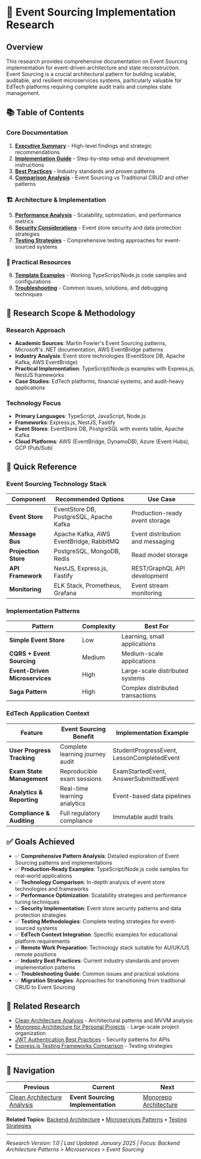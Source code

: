 # 🔄 Event Sourcing Implementation Research

## Overview

This research provides comprehensive documentation on Event Sourcing implementation for event-driven architecture and state reconstruction. Event Sourcing is a crucial architectural pattern for building scalable, auditable, and resilient microservices systems, particularly valuable for EdTech platforms requiring complete audit trails and complex state management.

## 📚 Table of Contents

### Core Documentation
1. [**Executive Summary**](./executive-summary.md) - High-level findings and strategic recommendations
2. [**Implementation Guide**](./implementation-guide.md) - Step-by-step setup and development instructions  
3. [**Best Practices**](./best-practices.md) - Industry standards and proven patterns
4. [**Comparison Analysis**](./comparison-analysis.md) - Event Sourcing vs Traditional CRUD and other patterns

### 🏗️ Architecture & Implementation
5. [**Performance Analysis**](./performance-analysis.md) - Scalability, optimization, and performance metrics
6. [**Security Considerations**](./security-considerations.md) - Event store security and data protection strategies
7. [**Testing Strategies**](./testing-strategies.md) - Comprehensive testing approaches for event-sourced systems

### 🔧 Practical Resources
8. [**Template Examples**](./template-examples.md) - Working TypeScript/Node.js code samples and configurations
9. [**Troubleshooting**](./troubleshooting.md) - Common issues, solutions, and debugging techniques

## 🎯 Research Scope & Methodology

### Research Approach
- **Academic Sources**: Martin Fowler's Event Sourcing patterns, Microsoft's .NET documentation, AWS EventBridge patterns
- **Industry Analysis**: Event store technologies (EventStore DB, Apache Kafka, AWS EventBridge)
- **Practical Implementation**: TypeScript/Node.js examples with Express.js, NestJS frameworks
- **Case Studies**: EdTech platforms, financial systems, and audit-heavy applications

### Technology Focus
- **Primary Languages**: TypeScript, JavaScript, Node.js
- **Frameworks**: Express.js, NestJS, Fastify
- **Event Stores**: EventStore DB, PostgreSQL with events table, Apache Kafka
- **Cloud Platforms**: AWS (EventBridge, DynamoDB), Azure (Event Hubs), GCP (Pub/Sub)

## 🚀 Quick Reference

### Event Sourcing Technology Stack

| Component | Recommended Options | Use Case |
|-----------|-------------------|----------|
| **Event Store** | EventStore DB, PostgreSQL, Apache Kafka | Production-ready event storage |
| **Message Bus** | Apache Kafka, AWS EventBridge, RabbitMQ | Event distribution and messaging |
| **Projection Store** | PostgreSQL, MongoDB, Redis | Read model storage |
| **API Framework** | NestJS, Express.js, Fastify | REST/GraphQL API development |
| **Monitoring** | ELK Stack, Prometheus, Grafana | Event stream monitoring |

### Implementation Patterns

| Pattern | Complexity | Best For |
|---------|------------|----------|
| **Simple Event Store** | Low | Learning, small applications |
| **CQRS + Event Sourcing** | Medium | Medium-scale applications |
| **Event-Driven Microservices** | High | Large-scale distributed systems |
| **Saga Pattern** | High | Complex distributed transactions |

### EdTech Application Context

| Feature | Event Sourcing Benefit | Implementation Example |
|---------|----------------------|----------------------|
| **User Progress Tracking** | Complete learning journey audit | StudentProgressEvent, LessonCompletedEvent |
| **Exam State Management** | Reproducible exam sessions | ExamStartedEvent, AnswerSubmittedEvent |
| **Analytics & Reporting** | Real-time learning analytics | Event-based data pipelines |
| **Compliance & Auditing** | Full regulatory compliance | Immutable audit trails |

## ✅ Goals Achieved

- ✅ **Comprehensive Pattern Analysis**: Detailed exploration of Event Sourcing patterns and implementations
- ✅ **Production-Ready Examples**: TypeScript/Node.js code samples for real-world applications
- ✅ **Technology Comparison**: In-depth analysis of event store technologies and frameworks
- ✅ **Performance Optimization**: Scalability strategies and performance tuning techniques
- ✅ **Security Implementation**: Event store security patterns and data protection strategies
- ✅ **Testing Methodologies**: Complete testing strategies for event-sourced systems
- ✅ **EdTech Context Integration**: Specific examples for educational platform requirements
- ✅ **Remote Work Preparation**: Technology stack suitable for AU/UK/US remote positions
- ✅ **Industry Best Practices**: Current industry standards and proven implementation patterns
- ✅ **Troubleshooting Guide**: Common issues and practical solutions
- ✅ **Migration Strategies**: Approaches for transitioning from traditional CRUD to Event Sourcing

## 🔗 Related Research

- [Clean Architecture Analysis](../clean-architecture-analysis/README.md) - Architectural patterns and MVVM analysis
- [Monorepo Architecture for Personal Projects](../monorepo-architecture-personal-projects/README.md) - Large-scale project organization
- [JWT Authentication Best Practices](../../backend/jwt-authentication-best-practices/README.md) - Security patterns for APIs
- [Express.js Testing Frameworks Comparison](../../backend/express-testing-frameworks-comparison/README.md) - Testing strategies

---

## 📖 Navigation

| Previous | Current | Next |
|----------|---------|------|
| [Clean Architecture Analysis](../clean-architecture-analysis/README.md) | **Event Sourcing Implementation** | [Monorepo Architecture](../monorepo-architecture-personal-projects/README.md) |

**Related Topics**: [Backend Architecture](../../backend/README.md) • [Microservices Patterns](../README.md) • [Testing Strategies](../../ui-testing/README.md)

---

*Research Version: 1.0 | Last Updated: January 2025 | Focus: Backend Architecture Patterns > Microservices > Event Sourcing*
